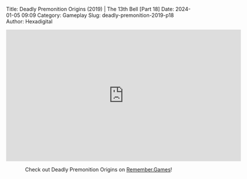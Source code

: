 Title: Deadly Premonition Origins (2019) | The 13th Bell [Part 18]
Date: 2024-01-05 09:09
Category: Gameplay
Slug: deadly-premonition-2019-p18
Author: Hexadigital

<center><iframe src="https://www.youtube.com/embed/JTZzo359jPM?feature=oembed" allow="accelerometer; autoplay; encrypted-media; gyroscope; picture-in-picture" width="640" height="360" frameborder="0"></iframe>

Check out Deadly Premonition Origins on [Remember.Games](https://remember.games/game/3549/deadly-premonition-origins/)!</center>